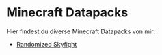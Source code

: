 # Minecraft Datapacks

Hier findest du diverse Minecraft Datapacks von mir:

- [Randomized Skyfight](https://rafaelurben.github.io/minecraft/datapacks/randomizedskyfight)
